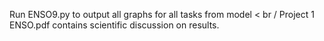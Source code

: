  Run ENSO9.py to output all graphs for all tasks from model < br / 
Project 1 ENSO.pdf contains scientific discussion on results. 
